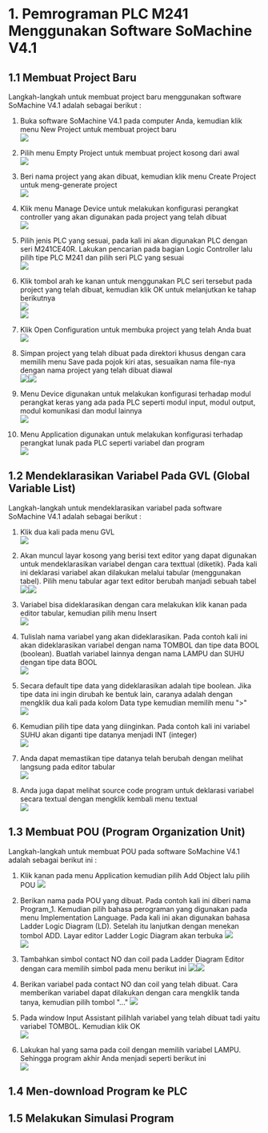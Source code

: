 # 1. Pemrograman PLC M241 Menggunakan Software SoMachine V4.1

## 1.1 Membuat Project Baru

Langkah-langkah untuk membuat project baru menggunakan software SoMachine V4.1 adalah sebagai berikut :

1. Buka software SoMachine V4.1 pada computer Anda, kemudian klik menu New Project untuk membuat project baru  
   ![](/assets/2018-01-21_190657.png)

2. Pilih menu Empty Project untuk membuat project kosong dari awal  
   ![](/assets/2018-01-21_190729.png)

3. Beri nama project yang akan dibuat, kemudian klik menu Create Project untuk meng-generate project  
   ![](/assets/2018-01-21_190811.png)

4. Klik menu Manage Device untuk melakukan konfigurasi perangkat controller yang akan digunakan pada project yang telah dibuat  
   ![](/assets/2018-01-21_190824.png)

5. Pilih jenis PLC yang sesuai, pada kali ini akan digunakan PLC dengan seri M241CE40R. Lakukan pencarian pada bagian Logic Controller lalu pilih tipe PLC M241 dan pilih seri PLC yang sesuai  
   ![](/assets/2018-01-21_190854.png)

6. Klik tombol arah ke kanan untuk menggunakan PLC seri tersebut pada project yang telah dibuat, kemudian klik OK untuk melanjutkan ke tahap berikutnya  
   ![](/assets/2018-01-21_190904.png)  
   ![](/assets/2018-01-21_190932.png)

7. Klik Open Configuration untuk membuka project yang telah Anda buat  
   ![](/assets/2018-01-21_190941.png)

8. Simpan project yang telah dibuat pada direktori khusus dengan cara memilih menu Save pada pojok kiri atas, sesuaikan nama file-nya dengan nama project yang telah dibuat diawal  
   ![](/assets/2018-01-21_191137.png)![](/assets/2018-01-21_191213.png)

9. Menu Device digunakan untuk melakukan konfigurasi terhadap modul perangkat keras yang ada pada PLC seperti modul input, modul output, modul komunikasi dan modul lainnya  
   ![](/assets/2018-01-21_191251.png)

10. Menu Application digunakan untuk melakukan konfigurasi terhadap perangkat lunak pada PLC seperti variabel dan program  
    ![](/assets/2018-01-21_191314.png)

## 1.2 Mendeklarasikan Variabel Pada GVL \(Global Variable List\)

Langkah-langkah untuk mendeklarasikan variabel pada software SoMachine V4.1 adalah sebagai berikut :

1. Klik dua kali pada menu GVL   
   ![](/assets/2018-01-21_201132.png)

2. Akan muncul layar kosong yang berisi text editor yang dapat digunakan untuk mendeklarasikan variabel dengan cara texttual \(diketik\). Pada kali ini deklarasi variabel akan dilakukan melalui tabular \(menggunakan tabel\). Pilih menu tabular agar text editor berubah manjadi sebuah tabel  
   ![](/assets/2018-01-21_201208.png)![](/assets/2018-01-21_201256.png)

3. Variabel bisa dideklarasikan dengan cara melakukan klik kanan pada editor tabular, kemudian pilih menu Insert  
   ![](/assets/2018-01-21_201423.png)

4. Tulislah nama variabel yang akan dideklarasikan. Pada contoh kali ini akan dideklarasikan variabel dengan nama TOMBOL dan tipe data BOOL \(boolean\). Buatlah variabel lainnya dengan nama LAMPU dan SUHU dengan tipe data BOOL  
   ![](/assets/2018-01-21_201452.png)

5. Secara default tipe data yang dideklarasikan adalah tipe boolean. Jika tipe data ini ingin dirubah ke bentuk lain, caranya adalah dengan mengklik dua kali pada kolom Data type kemudian memilih menu "&gt;"  
   ![](/assets/2018-01-21_201548.png)

6. Kemudian pilih tipe data yang diinginkan. Pada contoh kali ini variabel SUHU akan diganti tipe datanya menjadi INT \(integer\)  
   ![](/assets/2018-01-21_201608.png)

7. Anda dapat memastikan tipe datanya telah berubah dengan melihat langsung pada editor tabular  
   ![](/assets/2018-01-21_201620.png)

8. Anda juga dapat melihat source code program untuk deklarasi variabel secara textual dengan mengklik kembali menu textual  
   ![](/assets/2018-01-21_201641.png)

## 1.3 Membuat POU \(Program Organization Unit\)

Langkah-langkah untuk membuat POU pada software SoMachine V4.1 adalah sebagai berikut ini :

1. Klik kanan pada menu Application kemudian pilih Add Object lalu pilih POU
   ![](/assets/2018-01-21_204349.png)

2. Berikan nama pada POU yang dibuat. Pada contoh kali ini diberi nama Program\_1. Kemudian pilih bahasa perograman yang digunakan pada menu Implementation Language. Pada kali ini akan digunakan bahasa Ladder Logic Diagram \(LD\). Setelah itu lanjutkan dengan menekan tombol ADD. Layar editor Ladder Logic Diagram akan terbuka
   ![](/assets/2018-01-21_204429.png)  
   ![](/assets/2018-01-21_204443.png)

3. Tambahkan simbol contact NO dan coil pada Ladder Diagram Editor dengan cara memilih simbol pada menu berikut ini
   ![](/assets/2018-01-21_204519.png)![](/assets/2018-01-21_204537.png)

4. Berikan variabel pada contact NO dan coil yang telah dibuat. Cara memberikan variabel dapat dilakukan dengan cara mengklik tanda tanya, kemudian pilih tombol "..." 
   ![](/assets/2018-01-21_204558.png)

5. Pada window Input Assistant pilihlah variabel yang telah dibuat tadi yaitu variabel TOMBOL. Kemudian klik OK  
   ![](/assets/2018-01-21_204623.png)

6. Lakukan hal yang sama pada coil dengan memilih variabel LAMPU. Sehingga program akhir Anda menjadi seperti berikut ini  
   ![](/assets/2018-01-21_204650.png)

## 1.4 Men-download Program ke PLC

## 1.5 Melakukan Simulasi Program



